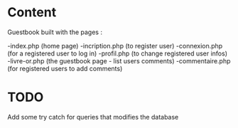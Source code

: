 # Content

Guestbook built with the pages :

-index.php (home page)
-incription.php (to register user)
-connexion.php (for a registered user to log in)
-profil.php (to change registered user infos)
-livre-or.php (the guestbook page - list users comments)
-commentaire.php (for registered users to add comments)


# TODO

Add some try catch for queries that modifies the database